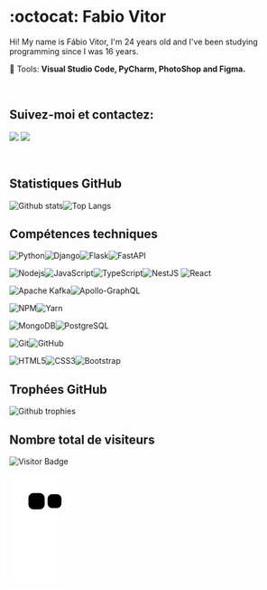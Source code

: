 # :octocat: Fabio Vitor

<p align="left"> 
  
  Hi! My name is Fábio Vitor, I'm 24 years old and I've been studying programming since I was 16 years.
</p>

<p align="left">
  💼 Tools: <strong>Visual Studio Code, PyCharm, PhotoShop and Figma.</strong>
</p>

<br>

## Suivez-moi et contactez:

<p align="left">

  <a href="mailto:fabvitor2010@gmail.com?subject=Contato através do Github" alt="Gmail">
  <img src="https://img.shields.io/badge/-Gmail-black?style=flat-square&labelColor=FF0000&logo=gmail&logoColor=white&link=LINK-DO-SEU-EMAIL" /></a>

  <a href="https://www.linkedin.com/in/fvitor7/" alt="Linkedin">
  <img src="https://img.shields.io/badge/-Linkedin-black?style=flat-square&logo=Linkedin&logoColor=white&link=LINK-DO-SEU-LINKEDIN" /></a>

</p>  

<br>

## Statistiques GitHub

![Github stats](https://github-readme-stats.vercel.app/api?username=FVitor7&hide=issues&theme=gruvbox&show_icons=true&hide_border=false&count_private=true&include_all_commits=true&line_height=29.0)![Top Langs](https://github-readme-stats.vercel.app/api/top-langs/?username=FVitor7&layout=compact&theme=gruvbox&langs_count=8)

## Compétences techniques

![Python](https://img.shields.io/badge/-Python-black?style=flat-square&logo=python)![Django](https://img.shields.io/badge/-Django-black?style=flat-square&logo=django)![Flask](https://img.shields.io/badge/-Flask-black?style=flat-square&logo=flask)![FastAPI](https://img.shields.io/badge/FastAPI-black?style=flat-square&logo=fastapi)

![Nodejs](https://img.shields.io/badge/NodeJs-black.svg?logo=node.js&logoColor=white)![JavaScript](https://img.shields.io/badge/-JavaScript-black?style=flat-square&logo=javascript)![TypeScript](https://img.shields.io/badge/-TypeScript-black?style=flat-square&logo=typescript)![NestJS](https://img.shields.io/badge/-Nestjs-black?style=flat-square&logo=nestjs)
![React](https://img.shields.io/badge/-React-black?style=flat-square&logo=react)

![Apache Kafka](https://img.shields.io/badge/Apache%20Kafka-black?style=flat-square&logo=apachekafka)![Apollo-GraphQL](https://img.shields.io/badge/-ApolloGraphQL-black?style=flat-square&logo=apollo-graphql)

![NPM](https://img.shields.io/badge/NPM-black.svg?logo=npm)![Yarn](https://img.shields.io/badge/Yarn-black.svg?logo=yarn&logoColor=white)

![MongoDB](https://img.shields.io/badge/-MongoDB-black?style=flat-square&logo=mongodb)![PostgreSQL](https://img.shields.io/badge/-PostgresSQL-black?style=flat-square&logo=PostgreSQL)

<!--![MySQL](https://img.shields.io/badge/-MySQL-black?style=flat-square&logo=MySQL)-->

![Git](https://img.shields.io/badge/-Git-black?style=flat-square&logo=git)![GitHub](https://img.shields.io/badge/-GitHub-black?style=flat-square&logo=github)

![HTML5](https://img.shields.io/badge/-HTML5-black?style=flat-square&logo=html5&logoColor=white)![CSS3](https://img.shields.io/badge/-CSS3-black?style=flat-square&logo=css3)![Bootstrap](https://img.shields.io/badge/-Bootstrap-black?style=flat-square&logo=bootstrap)

## Trophées GitHub

![Github trophies](https://github-profile-trophy.vercel.app/?username=fvitor7&theme=dracula)

## Nombre total de visiteurs

![Visitor Badge](https://visitor-badge.laobi.icu/badge?page_id=fvitor7.fvitor7)

![Snake animation](https://github.com/FVitor7/FVitor7/blob/output/github-contribution-grid-snake.svg)
